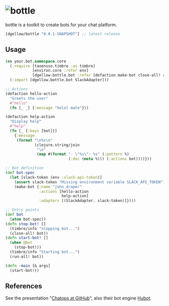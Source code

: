 # ![bottle](http://i.imgur.com/rjCWII1.png)

bottle is a toolkit to create bots for your chat platform.

[](dependency)
```clojure
[dgellow/bottle "0.0.1-SNAPSHOT"] ;; latest release
```
[](/dependency)

## Usage

```clojure
(ns your.bot.namespace.core
  (:require [taoensso.timbre :as timbre]
            [environ.core :refer env]
            [dgellow.bottle.bot :refer [defaction make-bot close-all! run-all!]])
  (:import [dgellow.bottle.bot SlackAdapter]))

;; Actions
(defaction hello-action
  "Greets the user"
  #"hello"
  (fn [_ _] {:message "helol mate"}))

(defaction help-action
  "Display help"
  #"help"
  (fn [_ {:keys [bot]}]
    {:message
     (format "\n%s\n"
             (clojure.string/join
              "\n"
              (map #(format "- \"%s\": %s" (:pattern %)
                            (:doc (meta %))) (:actions bot))))}))

;; Bot definition
(def bot-spec
  (let [slack-token (env :slack-api-token)]
    (assert slack-token "Missing environment variable SLACK_API_TOKEN")
    (make-bot {:name "john_draper"
               :actions [hello-action
                         help-action]
               :adapters [(SlackAdapter. slack-token)]})))

;; Entry points
(def bot
  (atom bot-spec))
(defn stop-bot! []
  (timbre/info "Stopping bot...")
  (close-all! bot))
(defn start-bot! []
  (when @bot
    (stop-bot!))
  (timbre/info "Starting bot...")
  (run-all! bot))

(defn -main [& args]
  (start-bot!))
```

## References

See the presentation "[Chatops at GitHub](https://speakerdeck.com/jnewland/chatops-at-github)", also their bot engine [Hubot](https://hubot.github.com/).
